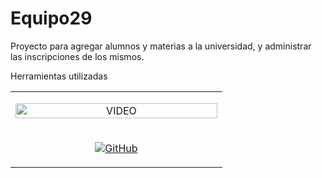 # Equipo29
 Proyecto para agregar alumnos y materias a la universidad, y administrar las inscripciones de los mismos.
 
<table align="left">
  <tr border="none">
    <td width="25%" align="center">
      <p align="center">
        <a href="https://github.com/juanma877/Equipo29" title="Ir a la fuente">
          <img align="center" width=100% src="https://i.postimg.cc/7P0ZzKG3/Proyecto1.gif" alt="VIDEO" />
         </a>
      </p>
    </td>
  </tr>
 Herramientas utilizadas
 <tr border="none">
    <td width="25%" align="center">
      <p align="center">
        <a href="https://tu-enlace-a-github" title="Ir a GitHub">
          <img src="https://img.shields.io/badge/Java-ED8B00?style=for-the-badge&logo=openjdk&logoColor=white" alt="GitHub" />
        </a>
      </p>
    </td>
  </tr>
  </table>


  

